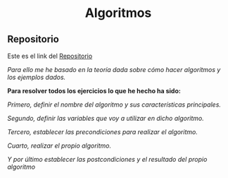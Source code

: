 <h1 align="center">Algoritmos</h1>

<h2>Repositorio</h2>

Este es el link del [Repositorio](https://github.com/Diegodesantos1/Algoritmos)

*Para ello me he basado en la teoría dada sobre cómo hacer algorítmos y los ejemplos dados.*

**Para resolver todos los ejercicios lo que he hecho ha sido:**

*Primero, definir el nombre del algoritmo y sus características principales.*

*Segundo, definir las variables que voy a utilizar en dicho algoritmo.*

*Tercero, establecer las precondiciones para realizar el algoritmo.*

*Cuarto, realizar el propio algoritmo.*

*Y por último establecer las postcondiciones y el resultado del propio algoritmo*

